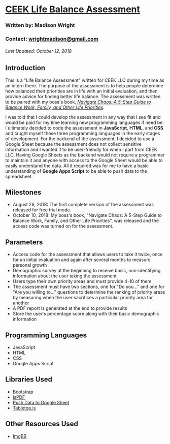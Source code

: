# [CEEK Life Balance Assessment](https://www.ceekllc.com/balance-assessment)
### Written by: Madison Wright
### Contact: wrightmadison@gmail.com
###### Last Updated: October 12, 2018

## Introduction 
This is a "Life Balance Assessment" written for CEEK LLC during my time as an intern there. The purpose of the assessment is to help people determine how balanced their priorities are in life with an initial evaluation, and then provide advice for finding better life balance. The assessment was written to be paired with my boss's book, *[Navigate Chaos: A 5-Step Guide to Balance Work, Family, and Other Life Priorities](https://www.amazon.com/gp/product/1732517606?pf_rd_p=d1f45e03-8b73-4c9a-9beb-4819111bef9a&pf_rd_r=620TWH26TE8SNQAGQJR2)*.

I was told that I could develop the assessment in any way that I see fit and would be paid for my time learning new programming languages if need be. I ultimately decided to code the assessment in **JavaScript**, **HTML**, and **CSS** and taught myself these three programming languages in the early stages of development. For the backend of the assessment, I decided to use a Google Sheet because the assessment does not collect sensitive information and I wanted it to be user-friendly for when I part from CEEK LLC. Having Google Sheets as the backend would not require a programmer to maintain it and anyone with access to the Google Sheet would be able to easily understand the data. All it required was for me to have a basic understanding of **Google Apps Script** to be able to push data to the spreadsheet.

## Milestones
* August 26, 2018: The first complete version of the assessment was released for free trial mode.
* October 10, 2018: My boss's book, "Navigate Chaos: A 5-Step Guide to Balance Work, Family, and Other Life Priorities", was released and the access code was turned on for the assessment.

## Parameters
* Access code for the assessment that allows users to take it twice, once for an initial evaluation and again after several months to measure personal growth
* Demographic survey at the beginning to receive basic, non-identifying information about the user taking the assessment
* Users type their own priority areas and must provide 4-10 of them
* The assessment must have two sections, one for "Do you..." and one for "Are you willing to..." questions to determine the ranking of priority areas by measuring when the user sacrifices a particular priority area for another
* A PDF report is generated at the end to provide results
* Store the user's percentage score along with their basic demographic information

## Programming Languages
* JavaScript
* HTML
* CSS
* Google Apps Script

## Libraries Used
* [Bootstrap](http://getbootstrap.com)
* [jsPDF](https://github.com/MrRio/jsPDF)
* [Push Data to Google Sheet](https://github.com/dwyl/learn-to-send-email-via-google-script-html-no-server)
* [Tabletop.js](https://github.com/jsoma/tabletop)

## Other Resources Used
* [ImgBB](https://imgbb.com)
